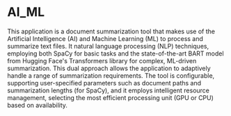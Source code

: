 # AI_ML
This application is a document summarization tool that makes use of the Artificial Intelligence (AI) and Machine Learning (ML) to process and summarize text files. It natural language processing (NLP) techniques, employing both SpaCy for basic tasks and the state-of-the-art BART model from Hugging Face's Transformers library for complex, ML-driven summarization. This dual approach allows the application to adaptively handle a range of summarization requirements. The tool is configurable, supporting user-specified parameters such as document paths and summarization lengths (for SpaCy), and it employs intelligent resource management, selecting the most efficient processing unit (GPU or CPU) based on availability. 

